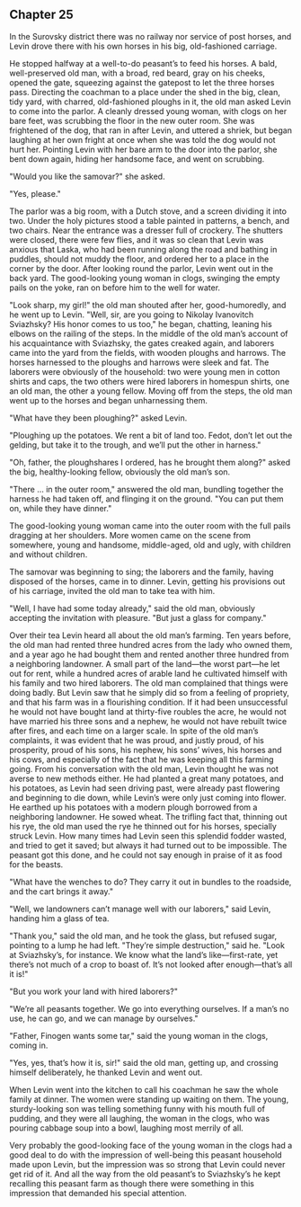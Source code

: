 ## Chapter 25


In the Surovsky district there was no railway nor service of post
horses, and Levin drove there with his own horses in his big,
old-fashioned carriage.

He stopped halfway at a well-to-do peasant’s to feed his horses. A bald,
well-preserved old man, with a broad, red beard, gray on his cheeks,
opened the gate, squeezing against the gatepost to let the three horses
pass. Directing the coachman to a place under the shed in the big,
clean, tidy yard, with charred, old-fashioned ploughs in it, the old man
asked Levin to come into the parlor. A cleanly dressed young woman, with
clogs on her bare feet, was scrubbing the floor in the new outer room.
She was frightened of the dog, that ran in after Levin, and uttered a
shriek, but began laughing at her own fright at once when she was told
the dog would not hurt her. Pointing Levin with her bare arm to the door
into the parlor, she bent down again, hiding her handsome face, and went
on scrubbing.

"Would you like the samovar?" she asked.

"Yes, please."

The parlor was a big room, with a Dutch stove, and a screen dividing it
into two. Under the holy pictures stood a table painted in patterns, a
bench, and two chairs. Near the entrance was a dresser full of crockery.
The shutters were closed, there were few flies, and it was so clean that
Levin was anxious that Laska, who had been running along the road and
bathing in puddles, should not muddy the floor, and ordered her to a
place in the corner by the door. After looking round the parlor, Levin
went out in the back yard. The good-looking young woman in clogs,
swinging the empty pails on the yoke, ran on before him to the well for
water.

"Look sharp, my girl!" the old man shouted after her, good-humoredly,
and he went up to Levin. "Well, sir, are you going to Nikolay Ivanovitch
Sviazhsky? His honor comes to us too," he began, chatting, leaning his
elbows on the railing of the steps. In the middle of the old man’s
account of his acquaintance with Sviazhsky, the gates creaked again, and
laborers came into the yard from the fields, with wooden ploughs and
harrows. The horses harnessed to the ploughs and harrows were sleek and
fat. The laborers were obviously of the household: two were young men in
cotton shirts and caps, the two others were hired laborers in homespun
shirts, one an old man, the other a young fellow. Moving off from the
steps, the old man went up to the horses and began unharnessing them.

"What have they been ploughing?" asked Levin.

"Ploughing up the potatoes. We rent a bit of land too. Fedot, don’t let
out the gelding, but take it to the trough, and we’ll put the other in
harness."

"Oh, father, the ploughshares I ordered, has he brought them along?"
asked the big, healthy-looking fellow, obviously the old man’s son.

"There ... in the outer room," answered the old man, bundling together
the harness he had taken off, and flinging it on the ground. "You can
put them on, while they have dinner."

The good-looking young woman came into the outer room with the full
pails dragging at her shoulders. More women came on the scene from
somewhere, young and handsome, middle-aged, old and ugly, with children
and without children.

The samovar was beginning to sing; the laborers and the family, having
disposed of the horses, came in to dinner. Levin, getting his provisions
out of his carriage, invited the old man to take tea with him.

"Well, I have had some today already," said the old man, obviously
accepting the invitation with pleasure. "But just a glass for company."

Over their tea Levin heard all about the old man’s farming. Ten years
before, the old man had rented three hundred acres from the lady who
owned them, and a year ago he had bought them and rented another three
hundred from a neighboring landowner. A small part of the land—the worst
part—he let out for rent, while a hundred acres of arable land he
cultivated himself with his family and two hired laborers. The old man
complained that things were doing badly. But Levin saw that he simply
did so from a feeling of propriety, and that his farm was in a
flourishing condition. If it had been unsuccessful he would not have
bought land at thirty-five roubles the acre, he would not have married
his three sons and a nephew, he would not have rebuilt twice after
fires, and each time on a larger scale. In spite of the old man’s
complaints, it was evident that he was proud, and justly proud, of his
prosperity, proud of his sons, his nephew, his sons’ wives, his horses
and his cows, and especially of the fact that he was keeping all this
farming going. From his conversation with the old man, Levin thought he
was not averse to new methods either. He had planted a great many
potatoes, and his potatoes, as Levin had seen driving past, were already
past flowering and beginning to die down, while Levin’s were only just
coming into flower. He earthed up his potatoes with a modern plough
borrowed from a neighboring landowner. He sowed wheat. The trifling fact
that, thinning out his rye, the old man used the rye he thinned out for
his horses, specially struck Levin. How many times had Levin seen this
splendid fodder wasted, and tried to get it saved; but always it had
turned out to be impossible. The peasant got this done, and he could not
say enough in praise of it as food for the beasts.

"What have the wenches to do? They carry it out in bundles to the
roadside, and the cart brings it away."

"Well, we landowners can’t manage well with our laborers," said Levin,
handing him a glass of tea.

"Thank you," said the old man, and he took the glass, but refused sugar,
pointing to a lump he had left. "They’re simple destruction," said he.
"Look at Sviazhsky’s, for instance. We know what the land’s
like—first-rate, yet there’s not much of a crop to boast of. It’s not
looked after enough—that’s all it is!"

"But you work your land with hired laborers?"

"We’re all peasants together. We go into everything ourselves. If a
man’s no use, he can go, and we can manage by ourselves."

"Father, Finogen wants some tar," said the young woman in the clogs,
coming in.

"Yes, yes, that’s how it is, sir!" said the old man, getting up, and
crossing himself deliberately, he thanked Levin and went out.

When Levin went into the kitchen to call his coachman he saw the whole
family at dinner. The women were standing up waiting on them. The young,
sturdy-looking son was telling something funny with his mouth full of
pudding, and they were all laughing, the woman in the clogs, who was
pouring cabbage soup into a bowl, laughing most merrily of all.

Very probably the good-looking face of the young woman in the clogs had
a good deal to do with the impression of well-being this peasant
household made upon Levin, but the impression was so strong that Levin
could never get rid of it. And all the way from the old peasant’s to
Sviazhsky’s he kept recalling this peasant farm as though there were
something in this impression that demanded his special attention.



